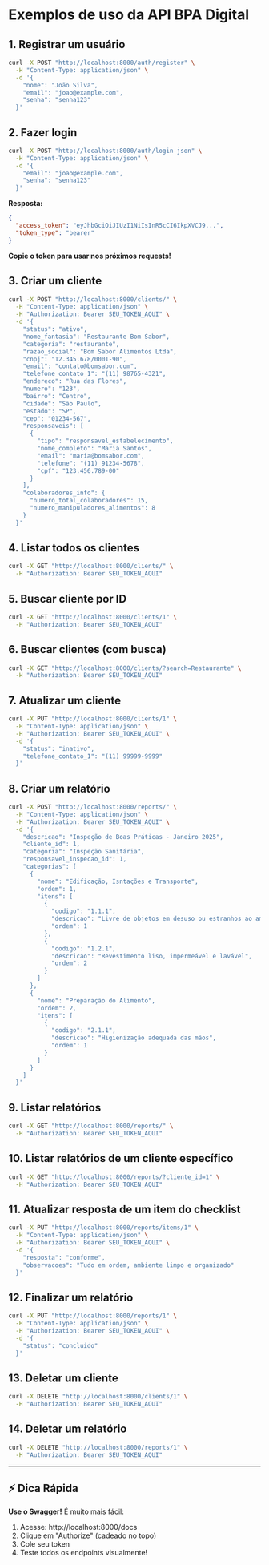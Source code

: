 # Exemplos de uso da API BPA Digital

## 1. Registrar um usuário

```bash
curl -X POST "http://localhost:8000/auth/register" \
  -H "Content-Type: application/json" \
  -d '{
    "nome": "João Silva",
    "email": "joao@example.com",
    "senha": "senha123"
  }'
```

## 2. Fazer login

```bash
curl -X POST "http://localhost:8000/auth/login-json" \
  -H "Content-Type: application/json" \
  -d '{
    "email": "joao@example.com",
    "senha": "senha123"
  }'
```

**Resposta:**
```json
{
  "access_token": "eyJhbGciOiJIUzI1NiIsInR5cCI6IkpXVCJ9...",
  "token_type": "bearer"
}
```

**Copie o token para usar nos próximos requests!**

## 3. Criar um cliente

```bash
curl -X POST "http://localhost:8000/clients/" \
  -H "Content-Type: application/json" \
  -H "Authorization: Bearer SEU_TOKEN_AQUI" \
  -d '{
    "status": "ativo",
    "nome_fantasia": "Restaurante Bom Sabor",
    "categoria": "restaurante",
    "razao_social": "Bom Sabor Alimentos Ltda",
    "cnpj": "12.345.678/0001-90",
    "email": "contato@bomsabor.com",
    "telefone_contato_1": "(11) 98765-4321",
    "endereco": "Rua das Flores",
    "numero": "123",
    "bairro": "Centro",
    "cidade": "São Paulo",
    "estado": "SP",
    "cep": "01234-567",
    "responsaveis": [
      {
        "tipo": "responsavel_estabelecimento",
        "nome_completo": "Maria Santos",
        "email": "maria@bomsabor.com",
        "telefone": "(11) 91234-5678",
        "cpf": "123.456.789-00"
      }
    ],
    "colaboradores_info": {
      "numero_total_colaboradores": 15,
      "numero_manipuladores_alimentos": 8
    }
  }'
```

## 4. Listar todos os clientes

```bash
curl -X GET "http://localhost:8000/clients/" \
  -H "Authorization: Bearer SEU_TOKEN_AQUI"
```

## 5. Buscar cliente por ID

```bash
curl -X GET "http://localhost:8000/clients/1" \
  -H "Authorization: Bearer SEU_TOKEN_AQUI"
```

## 6. Buscar clientes (com busca)

```bash
curl -X GET "http://localhost:8000/clients/?search=Restaurante" \
  -H "Authorization: Bearer SEU_TOKEN_AQUI"
```

## 7. Atualizar um cliente

```bash
curl -X PUT "http://localhost:8000/clients/1" \
  -H "Content-Type: application/json" \
  -H "Authorization: Bearer SEU_TOKEN_AQUI" \
  -d '{
    "status": "inativo",
    "telefone_contato_1": "(11) 99999-9999"
  }'
```

## 8. Criar um relatório

```bash
curl -X POST "http://localhost:8000/reports/" \
  -H "Content-Type: application/json" \
  -H "Authorization: Bearer SEU_TOKEN_AQUI" \
  -d '{
    "descricao": "Inspeção de Boas Práticas - Janeiro 2025",
    "cliente_id": 1,
    "categoria": "Inspeção Sanitária",
    "responsavel_inspecao_id": 1,
    "categorias": [
      {
        "nome": "Edificação, Isntações e Transporte",
        "ordem": 1,
        "itens": [
          {
            "codigo": "1.1.1",
            "descricao": "Livre de objetos em desuso ou estranhos ao ambiente",
            "ordem": 1
          },
          {
            "codigo": "1.2.1",
            "descricao": "Revestimento liso, impermeável e lavável",
            "ordem": 2
          }
        ]
      },
      {
        "nome": "Preparação do Alimento",
        "ordem": 2,
        "itens": [
          {
            "codigo": "2.1.1",
            "descricao": "Higienização adequada das mãos",
            "ordem": 1
          }
        ]
      }
    ]
  }'
```

## 9. Listar relatórios

```bash
curl -X GET "http://localhost:8000/reports/" \
  -H "Authorization: Bearer SEU_TOKEN_AQUI"
```

## 10. Listar relatórios de um cliente específico

```bash
curl -X GET "http://localhost:8000/reports/?cliente_id=1" \
  -H "Authorization: Bearer SEU_TOKEN_AQUI"
```

## 11. Atualizar resposta de um item do checklist

```bash
curl -X PUT "http://localhost:8000/reports/items/1" \
  -H "Content-Type: application/json" \
  -H "Authorization: Bearer SEU_TOKEN_AQUI" \
  -d '{
    "resposta": "conforme",
    "observacoes": "Tudo em ordem, ambiente limpo e organizado"
  }'
```

## 12. Finalizar um relatório

```bash
curl -X PUT "http://localhost:8000/reports/1" \
  -H "Content-Type: application/json" \
  -H "Authorization: Bearer SEU_TOKEN_AQUI" \
  -d '{
    "status": "concluido"
  }'
```

## 13. Deletar um cliente

```bash
curl -X DELETE "http://localhost:8000/clients/1" \
  -H "Authorization: Bearer SEU_TOKEN_AQUI"
```

## 14. Deletar um relatório

```bash
curl -X DELETE "http://localhost:8000/reports/1" \
  -H "Authorization: Bearer SEU_TOKEN_AQUI"
```

---

## ⚡ Dica Rápida

**Use o Swagger!** É muito mais fácil:

1. Acesse: http://localhost:8000/docs
2. Clique em "Authorize" (cadeado no topo)
3. Cole seu token
4. Teste todos os endpoints visualmente!
